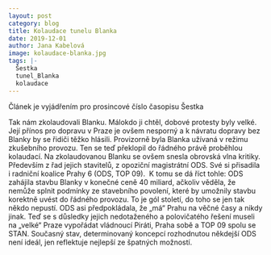 ```yaml
---
layout: post
category: blog
title: Kolaudace tunelu Blanka
date: 2019-12-01
author: Jana Kabelová
image: kolaudace-blanka.jpg
tags: |-
  Šestka
  tunel_Blanka
  kolaudace
---
```

Článek je vyjádřením pro prosincové číslo časopisu Šestka

Tak nám zkolaudovali Blanku. Málokdo ji chtěl, dobové protesty byly velké. Její přínos pro dopravu v Praze je ovšem nesporný a k návratu dopravy bez Blanky by se řidiči těžko hlásili. Provizorně byla Blanka užívaná v režimu zkušebního provozu. Ten se teď překlopil do řádného právě proběhlou kolaudací. Na zkolaudovanou Blanku se ovšem snesla obrovská vlna kritiky. Především z řad jejich stavitelů, z opoziční magistrátní ODS. Své si přisadila i radniční koalice Prahy 6 (ODS, TOP 09).  K tomu se dá říct tohle: ODS zahájila stavbu Blanky v konečné ceně 40 miliard, ačkoliv věděla, že nemůže splnit podmínky ze stavebního povolení, které by umožnily stavbu korektně uvést do řádného provozu. To je gól století, do toho se jen tak někdo nepustí. ODS asi předpokládala, že „má“ Prahu na věčné časy a nikdy jinak. Teď se s důsledky jejich nedotaženého a polovičatého řešení museli na „velké“ Praze vypořádat vládnoucí Piráti, Praha sobě a TOP 09 spolu se STAN. Současný stav, determinovaný koncepcí rozhodnutou někdejší ODS není ideál, jen reflektuje nejlepší ze špatných možností.